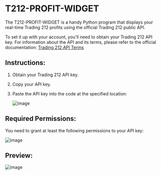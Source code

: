 # T212-PROFIT-WIDGET

The T212-PROFIT-WIDGET is a handy Python program that displays your real-time Trading 212 profits using the official Trading 212 public API.

To set it up with your account, you'll need to obtain your Trading 212 API key. For information about the API and its terms, please refer to the official documentation: [Trading 212 API Terms](https://www.trading212.com/legal-documentation/API-Terms_EN.pdf)

## Instructions:
1. Obtain your Trading 212 API key.
2. Copy your API key.
3. Paste the API key into the code at the specified location:

    ![image](https://github.com/C0MPL3Xscs/T212-PROFIT-WIDGET/assets/82287232/957913b8-f008-4411-9773-d1ea28fc4050)

## Required Permissions:
You need to grant at least the following permissions to your API key:

![image](https://github.com/C0MPL3Xscs/T212-PROFIT-WIDGET/assets/82287232/734a5083-3128-436e-883e-7c1e0f9efa95)

## Preview:
![image](https://github.com/C0MPL3Xscs/T212-PROFIT-WIDGET/assets/82287232/70e6e709-fb04-42dc-aa23-5282e8bb52fd)
